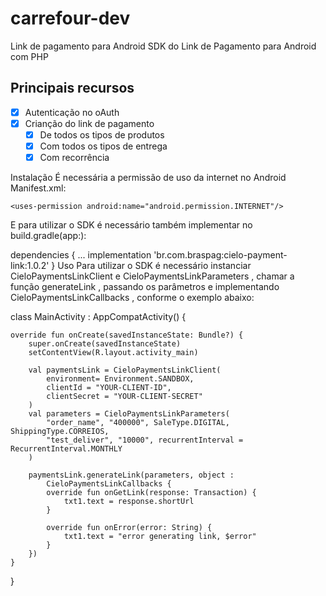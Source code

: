 # carrefour-dev
Link de pagamento para Android
SDK do Link de Pagamento para Android com PHP

## Principais recursos

* [x] Autenticação no oAuth
* [x] Crianção do link de pagamento
  * [x] De todos os tipos de produtos
  * [x] Com todos os tipos de entrega
  * [x] Com recorrência
        
Instalação
É necessária a permissão de uso da internet no Android Manifest.xml:

    <uses-permission android:name="android.permission.INTERNET"/>
E para utilizar o SDK é necessário também implementar no build.gradle(app:):

dependencies {
    ...
    implementation 'br.com.braspag:cielo-payment-link:1.0.2'
}
Uso
Para utilizar o SDK é necessário instanciar CieloPaymentsLinkClient e CieloPaymentsLinkParameters , chamar a função generateLink , passando os parâmetros e implementando CieloPaymentsLinkCallbacks , conforme o exemplo abaixo:

class MainActivity : AppCompatActivity() {

    override fun onCreate(savedInstanceState: Bundle?) {
        super.onCreate(savedInstanceState)
        setContentView(R.layout.activity_main)

        val paymentsLink = CieloPaymentsLinkClient(
            environment= Environment.SANDBOX,
            clientId = "YOUR-CLIENT-ID",
            clientSecret = "YOUR-CLIENT-SECRET"
        )
        val parameters = CieloPaymentsLinkParameters(
            "order_name", "400000", SaleType.DIGITAL, ShippingType.CORREIOS,
            "test_deliver", "10000", recurrentInterval = RecurrentInterval.MONTHLY
        )

        paymentsLink.generateLink(parameters, object :
            CieloPaymentsLinkCallbacks {
            override fun onGetLink(response: Transaction) {
                txt1.text = response.shortUrl
            }

            override fun onError(error: String) {
                txt1.text = "error generating link, $error"
            }
        })
    }
}
